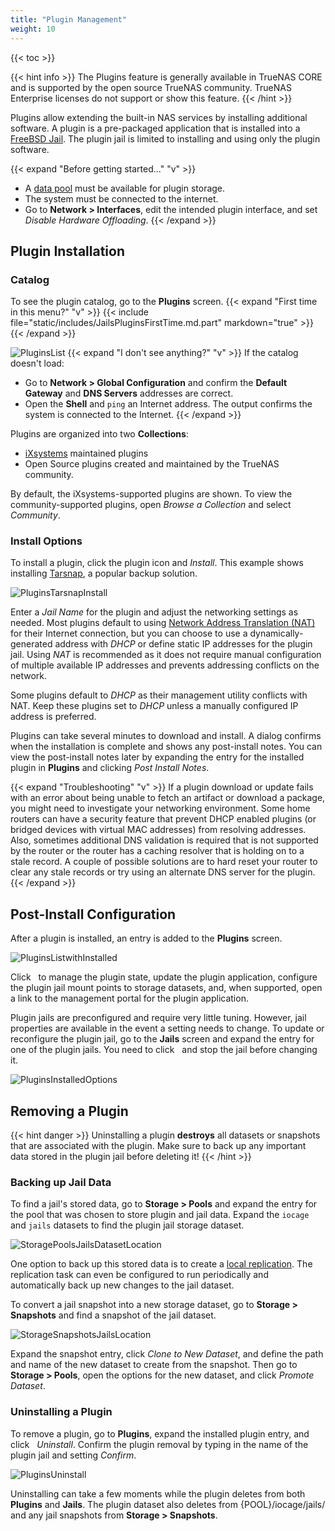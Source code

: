 ```yaml
---
title: "Plugin Management"
weight: 10
---
```


{{< toc >}}

{{< hint info >}}
The Plugins feature is generally available in TrueNAS CORE and is supported by the open source TrueNAS community.
TrueNAS Enterprise licenses do not support or show this feature.
{{< /hint >}}

Plugins allow extending the built-in NAS services by installing additional software.
A plugin is a pre-packaged application that is installed into a [FreeBSD Jail](https://docs.freebsd.org/en/books/handbook/jails/).
The plugin jail is limited to installing and using only the plugin software.

{{< expand "Before getting started..." "v" >}}
* A [data pool](/core/storage/datapools) must be available for plugin storage.
* The system must be connected to the internet.
* Go to **Network > Interfaces**, edit the intended plugin interface, and set *Disable Hardware Offloading*.
{{< /expand >}}

## Plugin Installation

### Catalog

To see the plugin catalog, go to the **Plugins** screen.
{{< expand "First time in this menu?" "v" >}}
{{< include file="static/includes/JailsPluginsFirstTime.md.part" markdown="true" >}}
{{< /expand >}}

![PluginsList](/images/CORE/12.0/PluginsList.png "Plugins Catalog")
{{< expand "I don't see anything?" "v" >}}
If the catalog doesn't load:
* Go to **Network > Global Configuration** and confirm the **Default Gateway** and **DNS Servers** addresses are correct.
* Open the **Shell** and `ping` an Internet address. The output confirms the system is connected to the Internet.
{{< /expand >}}

Plugins are organized into two **Collections**:

* [iXsystems](https://www.ixsystems.com/) maintained plugins
* Open Source plugins created and maintained by the TrueNAS community.

By default, the iXsystems-supported plugins are shown.
To view the community-supported plugins, open *Browse a Collection* and select *Community*.

### Install Options

To install a plugin, click the plugin icon and *Install*.
This example shows installing [Tarsnap](https://www.tarsnap.com/), a popular backup solution.

![PluginsTarsnapInstall](/images/CORE/12.0/PluginsTarsnapInstall.png "Installing the Tarsnap Plugin")

Enter a *Jail Name* for the plugin and adjust the networking settings as needed.
Most plugins default to using [Network Address Translation (NAT)](https://datatracker.ietf.org/wg/nat/about/) for their Internet connection, but you can choose to use a dynamically-generated address with *DHCP* or define static IP addresses for the plugin jail.
Using *NAT* is recommended as it does not require manual configuration of multiple available IP addresses and prevents addressing conflicts on the network.

Some plugins default to *DHCP* as their management utility conflicts with NAT.
Keep these plugins set to *DHCP* unless a manually configured IP address is preferred.

Plugins can take several minutes to download and install.
A dialog confirms when the installation is complete and shows any post-install notes.
You can view the post-install notes later by expanding the entry for the installed plugin in **Plugins** and clicking <i class="fa fa-file-alt" aria-hidden="true" title="File"></i> *Post Install Notes*.

{{< expand "Troubleshooting" "v" >}}
If a plugin download or update fails with an error about being unable to fetch an artifact or download a package, you might need to investigate your networking environment.
Some home routers can have a security feature that prevent DHCP enabled plugins (or bridged devices with virtual MAC addresses) from resolving addresses.
Also, sometimes additional DNS validation is required that is not supported by the router or the router has a caching resolver that is holding on to a stale record.
A couple of possible solutions are to hard reset your router to clear any stale records or try using an alternate DNS server for the plugin.
{{< /expand >}}

## Post-Install Configuration

After a plugin is installed, an entry is added to the **Plugins** screen.

![PluginsListwithInstalled](/images/CORE/12.0/PluginsListWithInstalled.png "Plugins List With Installed")

Click <i class="fa fa-chevron-right" aria-hidden="true" title="Right Chevron"></i>&nbsp; to manage the plugin state, update the plugin application, configure the plugin jail mount points to storage datasets, and, when supported, open a link to the management portal for the plugin application.

Plugin jails are preconfigured and require very little tuning.
However, jail properties are available in the event a setting needs to change.
To update or reconfigure the plugin jail, go to the **Jails** screen and expand the entry for one of the plugin jails.
You need to click <i class="fa fa-stop" aria-hidden="true" title="Stop"></i>&nbsp; and stop the jail before changing it.

![PluginsInstalledOptions](/images/CORE/12.0/PluginsInstalledOptions.png "Installed Plugin Options")

## Removing a Plugin

{{< hint danger >}}
Uninstalling a plugin **destroys** all datasets or snapshots that are associated with the plugin.
Make sure to back up any important data stored in the plugin jail before deleting it!
{{< /hint >}}

### Backing up Jail Data

To find a jail's stored data, go to **Storage > Pools** and expand the entry for the pool that was chosen to store plugin and jail data.
Expand the `iocage` and `jails` datasets to find the plugin jail storage dataset.

![StoragePoolsJailsDatasetLocation](/images/CORE/12.0/StoragePoolsJailsDatasetLocation.png "Storage Pools Jails Dataset Location")

One option to back up this stored data is to create a [local replication](core/tasks/replication/local).
The replication task can even be configured to run periodically and automatically back up new changes to the jail dataset.

To convert a jail snapshot into a new storage dataset, go to **Storage > Snapshots** and find a snapshot of the jail dataset.

![StorageSnapshotsJailsLocation](/images/CORE/12.0/StorageSnapshotsJailsLocation.png "Storage Snapshots Jails Location")

Expand the snapshot entry, click <i class="fa fa-clone" aria-hidden="true" title="Clone"></i> *Clone to New Dataset*, and define the path and name of the new dataset to create from the snapshot.
Then go to **Storage > Pools**, open the <i class="fa fa-ellipsis-v" aria-hidden="true" title="Options"></i> options for the new dataset, and click *Promote Dataset*.

### Uninstalling a Plugin

To remove a plugin, go to **Plugins**, expand the installed plugin entry, and click <i class="fa fa-trash" aria-hidden="true" title="Delete"></i>&nbsp; *Uninstall*.
Confirm the plugin removal by typing in the name of the plugin jail and setting *Confirm*.

![PluginsUninstall](/images/CORE/12.0/PluginsUninstall.png "Plugins Uninstall")

Uninstalling can take a few moments while the plugin deletes from both **Plugins** and **Jails**.
The plugin dataset also deletes from <file>{POOL}/iocage/jails/</file> and any jail snapshots from **Storage > Snapshots**.
